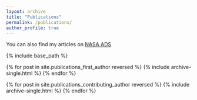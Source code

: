 ```yaml
---
layout: archive
title: "Publications"
permalink: /publications/
author_profile: true
---
```



You can also find my articles on [NASA ADS](https://ui.adsabs.harvard.edu/search/filter_author_facet_hier_fq_author=OR&filter_author_facet_hier_fq_author=author_facet_hier%3A%221%2FVaradaraj%2C%20R%2FVaradaraj%2C%20Rohan%20G%22&filter_author_facet_hier_fq_author=author_facet_hier%3A%221%2FVaradaraj%2C%20R%2FVaradaraj%2C%20R%20%20G%22&fq=%7B!type%3Daqp%20v%3D%24fq_database%7D&fq=%7B!type%3Daqp%20v%3D%24fq_author%7D&fq_author=(author_facet_hier%3A%221%2FVaradaraj%2C%20R%2FVaradaraj%2C%20Rohan%20G%22%20OR%20author_facet_hier%3A%221%2FVaradaraj%2C%20R%2FVaradaraj%2C%20R%20%20G%22)&fq_database=(database%3Aastronomy%20OR%20database%3Aphysics)&q=%20author%3A%22Varadaraj%2C%20R.%20G.%22&sort=date%20desc%2C%20bibcode%20desc&p_=0)


{% include base_path %}

{% for post in site.publications_first_author reversed %}
  {% include archive-single.html %}
{% endfor %}

{% for post in site.publications_contributing_author reversed %}
  {% include archive-single.html %}
{% endfor %}
